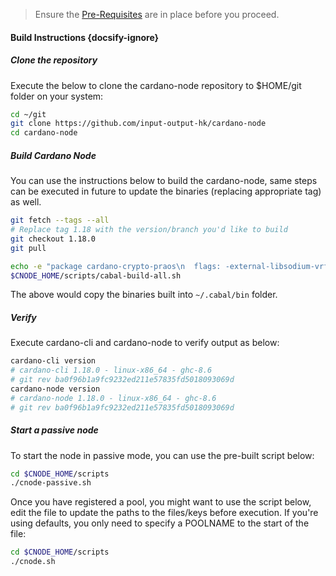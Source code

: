 > Ensure the [Pre-Requisites](../basics.md#pre-requisites) are in place before you proceed.

#### Build Instructions {docsify-ignore}

##### Clone the repository

Execute the below to clone the cardano-node repository to $HOME/git folder on your system:

``` bash
cd ~/git
git clone https://github.com/input-output-hk/cardano-node
cd cardano-node
```

##### Build Cardano Node

You can use the instructions below to build the cardano-node, same steps can be executed in future to update the binaries (replacing appropriate tag) as well.

``` bash
git fetch --tags --all
# Replace tag 1.18 with the version/branch you'd like to build
git checkout 1.18.0
git pull

echo -e "package cardano-crypto-praos\n  flags: -external-libsodium-vrf" > cabal.project.local
$CNODE_HOME/scripts/cabal-build-all.sh
```

The above would copy the binaries built into `~/.cabal/bin` folder.

##### Verify

Execute cardano-cli and cardano-node to verify output as below:

```bash
cardano-cli version
# cardano-cli 1.18.0 - linux-x86_64 - ghc-8.6  
# git rev ba0f96b1a9fc9232ed211e57835fd5018093069d
cardano-node version
# cardano-node 1.18.0 - linux-x86_64 - ghc-8.6
# git rev ba0f96b1a9fc9232ed211e57835fd5018093069d
```

##### Start a passive node

To start the node in passive mode, you can use the pre-built script below:

```bash
cd $CNODE_HOME/scripts
./cnode-passive.sh
```

Once you have registered a pool, you might want to use the script below, edit the file to update the paths to the files/keys before execution. If you're using defaults, you only need to specify a POOLNAME to the start of the file:

```bash
cd $CNODE_HOME/scripts
./cnode.sh
```
